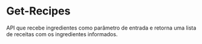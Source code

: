# Get-Recipes
API que recebe ingredientes como parâmetro de entrada e retorna uma lista de receitas com os ingredientes informados.

